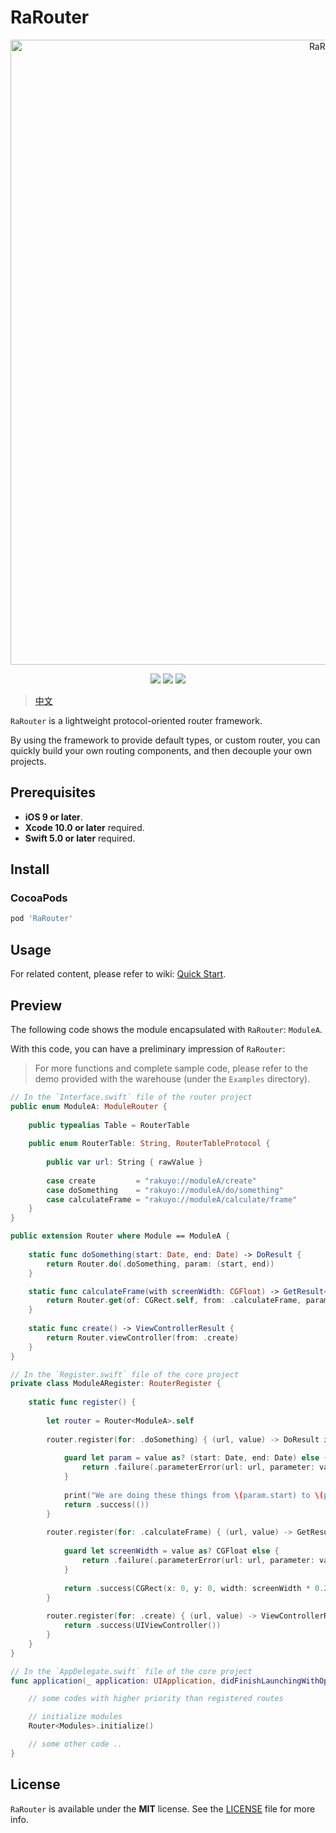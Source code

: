 # RaRouter

<p align="center">
<img src="https://raw.githubusercontent.com/rakuyoMo/RaRouter/master/Images/logo.png" alt="RaRouter" title="RaRouter" width="1000"/>
</p>

<p align="center">
<a><img src="https://img.shields.io/badge/language-swift-ffac45.svg"></a>
<a href="https://github.com/rakuyoMo/RaRouter/releases"><img src="https://img.shields.io/cocoapods/v/RaRouter.svg"></a>
<a href="https://github.com/rakuyoMo/RaRouter/blob/master/LICENSE"><img src="https://img.shields.io/cocoapods/l/RaRouter.svg?style=flat"></a>
</p>

> [中文](https://github.com/rakuyoMo/RaRouter/blob/master/README_CN.md)
 
 `RaRouter` is a lightweight protocol-oriented router framework.

 By using the framework to provide default types, or custom router, you can quickly build your own routing components, and then decouple your own projects.

## Prerequisites

- **iOS 9 or later**.
- **Xcode 10.0 or later** required.
- **Swift 5.0 or later** required.

## Install

### CocoaPods

```ruby
pod 'RaRouter'
```

## Usage

For related content, please refer to wiki: [Quick Start](https://github.com/rakuyoMo/RaRouter/wiki/Quick-start).

## Preview

The following code shows the module encapsulated with `RaRouter`: `ModuleA`. 

With this code, you can have a preliminary impression of `RaRouter`:

> For more functions and complete sample code, please refer to the demo provided with the warehouse (under the `Examples` directory).

```swift
// In the `Interface.swift` file of the router project
public enum ModuleA: ModuleRouter {
    
    public typealias Table = RouterTable
    
    public enum RouterTable: String, RouterTableProtocol {
        
        public var url: String { rawValue }
        
        case create         = "rakuyo://moduleA/create"
        case doSomething    = "rakuyo://moduleA/do/something"
        case calculateFrame = "rakuyo://moduleA/calculate/frame" 
    }
}

public extension Router where Module == ModuleA {
    
    static func doSomething(start: Date, end: Date) -> DoResult {
        return Router.do(.doSomething, param: (start, end))
    }

    static func calculateFrame(with screenWidth: CGFloat) -> GetResult<CGRect> {
        return Router.get(of: CGRect.self, from: .calculateFrame, param: screenWidth)
    }
    
    static func create() -> ViewControllerResult {
        return Router.viewController(from: .create)
    }
}

// In the `Register.swift` file of the core project
private class ModuleARegister: RouterRegister {
    
    static func register() {
        
        let router = Router<ModuleA>.self
        
        router.register(for: .doSomething) { (url, value) -> DoResult in
            
            guard let param = value as? (start: Date, end: Date) else {
                return .failure(.parameterError(url: url, parameter: value))
            }
            
            print("We are doing these things from \(param.start) to \(param.end)")
            return .success(())
        }
        
        router.register(for: .calculateFrame) { (url, value) -> GetResult<CGRect> in
            
            guard let screenWidth = value as? CGFloat else {
                return .failure(.parameterError(url: url, parameter: value))
            }
            
            return .success(CGRect(x: 0, y: 0, width: screenWidth * 0.25, height: screenWidth))
        }
        
        router.register(for: .create) { (url, value) -> ViewControllerResult in
            return .success(UIViewController())
        }
    }
}

// In the `AppDelegate.swift` file of the core project
func application(_ application: UIApplication, didFinishLaunchingWithOptions launchOptions: [UIApplication.LaunchOptionsKey: Any]?) -> Bool {

    // some codes with higher priority than registered routes

    // initialize modules
    Router<Modules>.initialize()

    // some other code ..
}
```
## License

`RaRouter` is available under the **MIT** license. See the [LICENSE](https://github.com/rakuyoMo/RaRouter/blob/master/LICENSE) file for more info.
